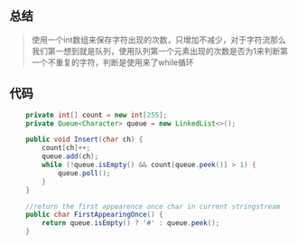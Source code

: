 ## 总结

> 使用一个int数组来保存字符出现的次数，只增加不减少，对于字符流那么我们第一想到就是队列，使用队列第一个元素出现的次数是否为1来判断第一个不重复的字符，判断是使用来了while循环

## 代码

```java
    private int[] count = new int[255];
    private Queue<Character> queue = new LinkedList<>();

    public void Insert(char ch) {
        count[ch]++;
        queue.add(ch);
        while (!queue.isEmpty() && count[queue.peek()] > 1) {
            queue.poll();
        }
    }

    //return the first appearence once char in current stringstream
    public char FirstAppearingOnce() {
        return queue.isEmpty() ? '#' : queue.peek();
    }
